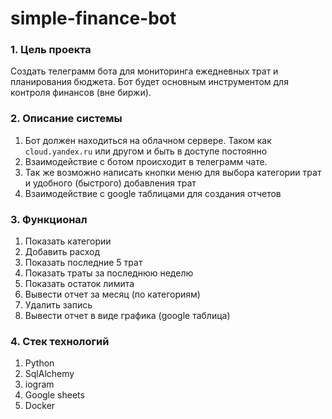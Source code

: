 # simple-finance-bot

### 1. Цель проекта

Создать телеграмм бота для мониторинга ежедневных трат и планирования бюджета. Бот будет основным инструментом для контроля финансов (вне биржи). 
### 2. Описание системы
   1. Бот должен находиться на облачном сервере. Таком как `cloud.yandex.ru`  или другом и быть в доступе постоянно
   2. Взаимодействие с ботом происходит в телеграмм чате.
   3. Так же возможно написать кнопки меню для выбора категории трат и удобного (быстрого) добавления трат
   4. Взаимодействие с google таблицами для создания отчетов
### 3. Функционал
   1. Показать категории 
   2. Добавить расход
   3. Показать последние 5 трат
   4. Показать траты за последнюю неделю
   5. Показать остаток лимита
   6. Вывести отчет за месяц (по категориям)
   7. Удалить запись
   8. Вывести отчет в виде графика (google таблица)
### 4. Стек технологий
   1. Python
   2. SqlAlchemy
   3. iogram
   4. Google sheets
   5. Docker 